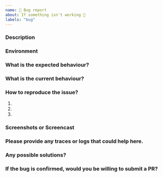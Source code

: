 ```yaml
---
name: 🐜 Bug report
about: If something isn't working 🔧
labels: "bug"
---
```


### Description

### Environment

<!--
    Linux / MacOS / Android / IOS / Windows
    Mozilla / Chrome / Safari
-->

### What is the expected behaviour?

<!--
  Provide a clear description of what you want to happen.
-->

### What is the current behaviour?

<!--
  Provide a clear description of what is the current behaviour.
-->

### How to reproduce the issue?

1.
2.
3.

### Screenshots or Screencast

<!--
  Providing relevant Screenshots/ Screencasts would help us to debug the issue quickly.
-->

### Please provide any traces or logs that could help here.

### Any possible solutions?

### If the bug is confirmed, would you be willing to submit a PR?
